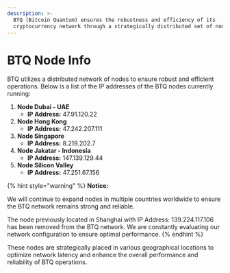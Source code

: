 ```yaml
---
description: >-
  BTQ (Bitcoin Quantum) ensures the robustness and efficiency of its
  cryptocurrency network through a strategically distributed set of nodes.
---
```


# BTQ Node Info

BTQ utilizes a distributed network of nodes to ensure robust and efficient operations. Below is a list of the IP addresses of the BTQ nodes currently running:

1. **Node Dubai - UAE**
   * **IP Address:** 47.91.120.22
2. **Node Hong Kong**
   * **IP Address:** 47.242.207.111
3. **Node Singapore**
   * **IP Address:** 8.219.202.7
4. **Node Jakatar - Indonesia**
   * **IP Address:** 147.139.129.44
5. **Node Silicon Valley**
   * **IP Address:** 47.251.67.156

{% hint style="warning" %}
**Notice:**&#x20;

We will continue to expand nodes in multiple countries worldwide to ensure the BTQ network remains strong and reliable.

The node previously located in Shanghai with IP Address: 139.224.117.106 has been removed from the BTQ network. We are constantly evaluating our network configuration to ensure optimal performance.
{% endhint %}

These nodes are strategically placed in various geographical locations to optimize network latency and enhance the overall performance and reliability of BTQ operations.
